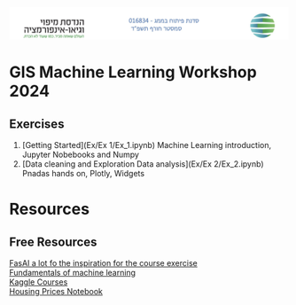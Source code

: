 <img src='images/course_logo_2024.jpg'/>

# GIS Machine Learning Workshop 2024

## Exercises

1. [Getting Started](Ex/Ex 1/Ex_1.ipynb) Machine Learning introduction, Jupyter Nobebooks and Numpy
2. [Data cleaning and Exploration Data analysis](Ex/Ex 2/Ex_2.ipynb) Pnadas hands on, Plotly, Widgets

# Resources

## Free Resources

[FasAI a lot fo the inspiration for the course exercise](https://www.fast.ai)<br/>
[Fundamentals of machine learning](https://learn.microsoft.com/en-us/training/modules/fundamentals-machine-learning/)<br/>
[Kaggle Courses](https://www.kaggle.com/learn)<br/>
[Housing Prices Notebook](https://www.kaggle.com/competitions/house-prices-advanced-regression-techniques)<br/>
